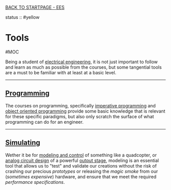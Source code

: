 [BACK TO STARTPAGE - EES](../BACK%20TO%20STARTPAGE%20-%20EES.md)

status :: #yellow 

# Tools

\#MOC 

Being a student of [electrical engineering](../0X%20Miscellaneous/electrical%20engineering.md), it is not just important to follow and learn as much as possible from the courses, but some tangential tools are a must to be familiar with at least at a basic level.

---

## [Programming](Programming.md)

The courses on programming, specifically [imperative programming](../01%20Imperative%20Programming/Imperative%20Programming.md) and [object oriented programming](../02%20Object%20Oriented%20Programming/Object%20Oriented%20Programming.md) provide some basic knowledge that is relevant for these specific paradigms, but also only scratch the surface of what programming can do for an engineer.

---

## [Simulating](Simulating.md)

Wether it be for [modeling and control](../05%20Modeling%20and%20Control/Modeling%20and%20Control.md) of something like a quadcopter, or [analog circuit design](../03%20Analog%20Circuit%20Design/Analog%20Circuit%20Design.md) of a powerful [output stage](../03%20Analog%20Circuit%20Design/output%20stage.md), modeling is an essential tool that allows us to "test" and validate our creations without the risk of crashing our precious *prototypes* or releasing the *magic smoke* from our (*sometimes expensive*) hardware, and ensure that we meet the required *performance specifications*.
